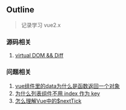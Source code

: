 ## Outline

> 记录学习 vue2.x 

### 源码相关
1. [virtual DOM && Diff](https://jayconscious.github.io/blog/vue2/vue2/sourcecode/vueDiff.html)


### 问题相关
1. [vue组件里的data为什么是函数返回一个对象](https://jayconscious.github.io/blog/vue2/vue2/question/dataIsFn.html)
2. [为什么列表组件不用 index 作为 key](https://jayconscious.github.io/blog/vue2/vue2/question/checkDupKeys.html)
3. [怎么理解Vue中的$nextTick](https://jayconscious.github.io/blog/vue2/vue2/question/aboutNextTick.html)


